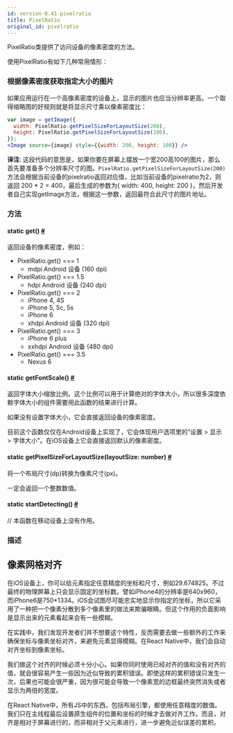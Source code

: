 ```yaml
---
id: version-0.41-pixelratio
title: PixelRatio
original_id: pixelratio
---
```


PixelRatio类提供了访问设备的像素密度的方法。

使用PixelRatio有如下几种常用情形：

### 根据像素密度获取指定大小的图片

如果应用运行在一个高像素密度的设备上，显示的图片也应当分辨率更高。一个取得缩略图的好规则就是将显示尺寸乘以像素密度比：

```jsx
var image = getImage({
  width: PixelRatio.getPixelSizeForLayoutSize(200),
  height: PixelRatio.getPixelSizeForLayoutSize(100),
});
<Image source={image} style={{width: 200, height: 100}} />
```
__译注__: 这段代码的意思是，如果你要在屏幕上摆放一个宽200高100的图片，那么首先要准备多个分辨率尺寸的图。`PixelRatio.getPixelSizeForLayoutSize(200)`方法会根据当前设备的pixelratio返回对应值，比如当前设备的pixelratio为2，则返回 200 * 2 = 400，最后生成的参数为{ width: 400, height: 200 }，然后开发者自己实现getImage方法，根据这一参数，返回最符合此尺寸的图片地址。

### 方法

<div class="props">
    <div class="prop">
        <h4 class="propTitle"><a class="anchor" name="get"></a><span class="propType">static </span>get<span class="propType">()</span> <a class="hash-link" href="#get">#</a></h4>
        <div>
            <p>返回设备的像素密度，例如：</p>
            <ul>
                <li>PixelRatio.get() === 1<ul><li>mdpi Android 设备 (160 dpi)</li></ul></li>
                <li>PixelRatio.get() === 1.5<ul><li>hdpi Android 设备 (240 dpi)</li></ul></li>
                <li>PixelRatio.get() === 2<ul><li>iPhone 4, 4S</li><li>iPhone 5, 5c, 5s</li><li>iPhone 6</li><li>xhdpi Android 设备 (320 dpi)</li></ul></li>
                <li>PixelRatio.get() === 3<ul><li>iPhone 6 plus</li><li>xxhdpi Android 设备 (480 dpi)</li></ul></li>
                <li>PixelRatio.get() === 3.5<ul><li>Nexus 6</li></ul></li>
            </ul>
        </div>
    </div>
    <div class="prop">
        <h4 class="propTitle"><a class="anchor" name="getfontscale"></a><span class="propType">static </span>getFontScale<span class="propType">()</span> <a class="hash-link" href="#getfontscale">#</a></h4>
        <div>
            <p>返回字体大小缩放比例。这个比例可以用于计算绝对的字体大小，所以很多深度依赖字体大小的组件需要用此函数的结果进行计算。</p>
            <p>如果没有设置字体大小，它会直接返回设备的像素密度。</p>
            <p>目前这个函数仅仅在Android设备上实现了，它会体现用户选项里的“设置 &gt; 显示 &gt; 字体大小”。在iOS设备上它会直接返回默认的像素密度。</p>
        </div>
    </div>
    <div class="prop">
        <h4 class="propTitle"><a class="anchor" name="getpixelsizeforlayoutsize"></a><span class="propType">static </span>getPixelSizeForLayoutSize<span class="propType">(layoutSize: number)</span> <a class="hash-link" href="#getpixelsizeforlayoutsize">#</a></h4>
        <div>
            <p>将一个布局尺寸(dp)转换为像素尺寸(px)。</p>
            <p>一定会返回一个整数数值。</p>
        </div>
    </div>
    <div class="prop">
        <h4 class="propTitle"><a class="anchor" name="startdetecting"></a><span class="propType">static </span>startDetecting<span class="propType">()</span> <a class="hash-link" href="#startdetecting">#</a></h4>
        <div>
            <p>// 本函数在移动设备上没有作用。</p>
        </div>
    </div>
</div>

### 描述

## 像素网格对齐

在iOS设备上，你可以给元素指定任意精度的坐标和尺寸，例如29.674825。不过最终的物理屏幕上只会显示固定的坐标数。譬如iPhone4的分辨率是640x960，而iPhone6是750*1334。iOS会试图尽可能忠实地显示你指定的坐标，所以它采用了一种把一个像素分散到多个像素里的做法来欺骗眼睛。但这个作用的负面影响是显示出来的元素看起来会有一些模糊。

在实践中，我们发现开发者们并不想要这个特性，反而需要去做一些额外的工作来确保坐标与像素坐标对齐，来避免元素显得模糊。在React Native中，我们会自动对齐坐标到像素坐标。

我们做这个对齐的时候必须十分小心。如果你同时使用已经对齐的值和没有对齐的值，就会很容易产生一些因为近似导致的累积错误。即使这样的累积错误只发生一次，后果也可能会很严重，因为很可能会导致一个像素宽的边框最终突然消失或者显示为两倍的宽度。

在React Native中，所有JS中的东西，包括布局引擎，都使用任意精度的数值。我们只在主线程最后设置原生组件的位置和坐标的时候才去做对齐工作。而且，对齐是相对于屏幕进行的，而非相对于父元素进行，进一步避免近似误差的累积。
